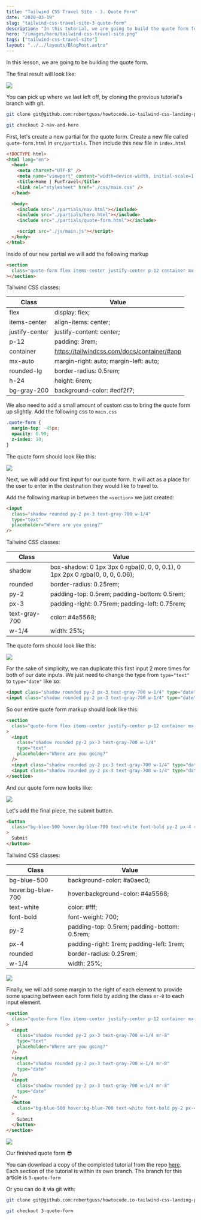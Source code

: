 ```yaml
---
title: "Tailwind CSS Travel Site - 3. Quote Form"
date: "2020-03-19"
slug: "tailwind-css-travel-site-3-quote-form"
description: "In this tutorial, we are going to build the quote form for our travel site with Tailwind CSS"
hero: "/images/hero/tailwind-css-travel-site.png"
tags: ["tailwind-css-travel-site"]
layout: "../../layouts/BlogPost.astro"
---
```


In this lesson, we are going to be building the quote form.

The final result will look like:

![](/images/tailwind-travel-site/5-margin-right-2.jpg)

You can pick up where we last left off, by cloning the previous tutorial's branch with git.

```bash
git clone git@github.com:robertguss/howtocode.io-tailwind-css-landing-page.git

git checkout 2-nav-and-hero
```

First, let's create a new partial for the quote form. Create a new file called `quote-form.html` in `src/partials`. Then include this new file in `index.html`

```html
<!DOCTYPE html>
<html lang="en">
  <head>
    <meta charset="UTF-8" />
    <meta name="viewport" content="width=device-width, initial-scale=1.0" />
    <title>Home | FunTravel</title>
    <link rel="stylesheet" href="./css/main.css" />
  </head>

  <body>
    <include src="./partials/nav.html"></include>
    <include src="./partials/hero.html"></include>
    <include src="./partials/quote-form.html"></include>

    <script src="./js/main.js"></script>
  </body>
</html>
```

Inside of our new partial we will add the following markup

```html
<section
  class="quote-form flex items-center justify-center p-12 container mx-auto rounded-lg h-24 bg-gray-200"
></section>
```

Tailwind CSS classes:

| Class          | Value                                       |
| -------------- | ------------------------------------------- |
| flex           | display: flex;                              |
| items-center   | align-items: center;                        |
| justify-center | justify-content: center;                    |
| p-12           | padding: 3rem;                              |
| container      | https://tailwindcss.com/docs/container/#app |
| mx-auto        | margin-right: auto; margin-left: auto;      |
| rounded-lg     | border-radius: 0.5rem;                      |
| h-24           | height: 6rem;                               |
| bg-gray-200    | background-color: #edf2f7;                  |

We also need to add a small amount of custom css to bring the quote form up slightly. Add the following css to `main.css`

```css
.quote-form {
  margin-top: -45px;
  opacity: 0.99;
  z-index: 10;
}
```

The quote form should look like this:

![](/images/tailwind-travel-site/1-quote-form-section.jpg)

Next, we will add our first input for our quote form. It will act as a place for the user to enter in the destination they would like to travel to.

Add the following markup in between the `<section>` we just created:

```html
<input
  class="shadow rounded py-2 px-3 text-gray-700 w-1/4"
  type="text"
  placeholder="Where are you going?"
/>
```

Tailwind CSS classes:

| Class         | Value                                                                        |
| ------------- | ---------------------------------------------------------------------------- |
| shadow        | box-shadow: 0 1px 3px 0 rgba(0, 0, 0, 0.1), 0 1px 2px 0 rgba(0, 0, 0, 0.06); |
| rounded       | border-radius: 0.25rem;                                                      |
| py-2          | padding-top: 0.5rem; padding-bottom: 0.5rem;                                 |
| px-3          | padding-right: 0.75rem; padding-left: 0.75rem;                               |
| text-gray-700 | color: #4a5568;                                                              |
| w-1/4         | width: 25%;                                                                  |

The quote form should look like this:

![](/images/tailwind-travel-site/2-quote-form-destination-input.jpg)

For the sake of simplicity, we can duplicate this first input 2 more times for both of our date inputs. We just need to change the type from `type="text"` to `type="date"` like so:

```html
<input class="shadow rounded py-2 px-3 text-gray-700 w-1/4" type="date" />
<input class="shadow rounded py-2 px-3 text-gray-700 w-1/4" type="date" />
```

So our entire quote form markup should look like this:

```html
<section
  class="quote-form flex items-center justify-center p-12 container mx-auto rounded-lg h-24 bg-gray-200"
>
  <input
    class="shadow rounded py-2 px-3 text-gray-700 w-1/4"
    type="text"
    placeholder="Where are you going?"
  />
  <input class="shadow rounded py-2 px-3 text-gray-700 w-1/4" type="date" />
  <input class="shadow rounded py-2 px-3 text-gray-700 w-1/4" type="date" />
</section>
```

And our quote form now looks like:

![](/images/tailwind-travel-site/3-quote-form-date-fields.jpg)

Let's add the final piece, the submit button.

```html
<button
  class="bg-blue-500 hover:bg-blue-700 text-white font-bold py-2 px-4 rounded w-1/4"
>
  Submit
</button>
```

Tailwind CSS classes:

| Class             | Value                                        |
| ----------------- | -------------------------------------------- |
| bg-blue-500       | background-color: #a0aec0;                   |
| hover:bg-blue-700 | hover:background-color: #4a5568;             |
| text-white        | color: #fff;                                 |
| font-bold         | font-weight: 700;                            |
| py-2              | padding-top: 0.5rem; padding-bottom: 0.5rem; |
| px-4              | padding-right: 1rem; padding-left: 1rem;     |
| rounded           | border-radius: 0.25rem;                      |
| w-1/4             | width: 25%;                                  |

![](/images/tailwind-travel-site/4-submit-button.jpg)

Finally, we will add some margin to the right of each element to provide some spacing between each form field by adding the class `mr-8` to each input element.

```html
<section
  class="quote-form flex items-center justify-center p-12 container mx-auto rounded-lg h-24 bg-gray-200"
>
  <input
    class="shadow rounded py-2 px-3 text-gray-700 w-1/4 mr-8"
    type="text"
    placeholder="Where are you going?"
  />
  <input
    class="shadow rounded py-2 px-3 text-gray-700 w-1/4 mr-8"
    type="date"
  />
  <input
    class="shadow rounded py-2 px-3 text-gray-700 w-1/4 mr-8"
    type="date"
  />
  <button
    class="bg-blue-500 hover:bg-blue-700 text-white font-bold py-2 px-4 rounded w-1/4"
  >
    Submit
  </button>
</section>
```

![](/images/tailwind-travel-site/5-margin-right-1.jpg)

Our finished quote form 😎

You can download a copy of the completed tutorial from the repo [here](https://github.com/robertguss/simple-starter-kit). Each section of the tutorial is within its own branch. The branch for this article is `3-quote-form`

Or you can do it via git with:

```bash
git clone git@github.com:robertguss/howtocode.io-tailwind-css-landing-page.git

git checkout 3-quote-form
```
